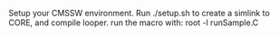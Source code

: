 Setup your CMSSW environment.
Run ./setup.sh to create a simlink to CORE, and compile looper.
run the macro with:
root -l runSample.C
